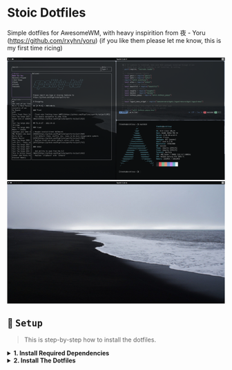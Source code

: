 # Stoic Dotfiles
Simple dotfiles for AwesomeWM, with heavy inspirition from 夜 - Yoru (https://github.com/rxyhn/yoru)
(if you like them please let me know, this is my first time ricing)

<img src="misc/assets/1726625835.png" alt="Rice Preview">
<img src="misc/assets/1726625690.png" alt="Rice Preview">

<br>
<!-- SETUP -->

## :wrench: ‎ <samp>Setup</samp>

> This is step-by-step how to install the dotfiles.

<details>
<summary><b>1. Install Required Dependencies</b></summary>
<br>

:warning: ‎ **This setup instructions only provided for Arch Linux (and other Arch-based distributions)**

> First of all you should install the [git version of AwesomeWM](https://github.com/awesomeWM/awesome/).

```sh
yay -S awesome-git
```

> Install necessary dependencies

```sh
yay -Sy picom-git wezterm rofi lxappearance-gtk3 xclip redshift betterlockscreen maim feh xrandr
```
</details>

<details>
<summary><b>2. Install The Dotfiles</b></summary>
<br>

> Clone this repository

```sh
git clone --depth 1 --recurse-submodules https://github.com/timothfee/stoic-dotfiles.git
cd stoic-dotfiles && git submodule update --remote --merge
```

> Copy config files

```sh
cp -r config/* ~/.config/
```

> Install a few fonts (mainly icon fonts) in order for text and icons to be rendered properly.

Necessary fonts:

- **Roboto** - [here](https://fonts.google.com/specimen/Roboto)
- **Material Design Icons** - [here](https://github.com/google/material-design-icons)
- **Icomoon** - [here](https://www.dropbox.com/s/hrkub2yo9iapljz/icomoon.zip?dl=0)


Once you download them and unpack them, place them into `~/.fonts` or `~/.local/share/fonts`.

Or you can find the required fonts inside the `misc/fonts` folder of this repository.

```sh
cp -r misc/fonts/* ~/.fonts/
# or to ~/.local/share/fonts
cp -r misc/fonts/* ~/.local/share/fonts/
```

And run this command for your system to detect the newly installed fonts.

```sh
fc-cache -fv
```
> Install NVChad (https://nvchad.com/docs/quickstart/install)
```sh
git clone https://github.com/NvChad/starter ~/.config/nvim && nvim
```

> Finally, now you can login with AwesomeWM

Congrats. :tada:

Log out from your current desktop session and log in into AwesomeWM.

</details>
